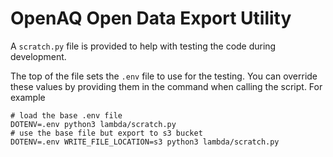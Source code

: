 # OpenAQ Open Data Export Utility

A `scratch.py` file is provided to help with testing the code during development.

The top of the file sets the `.env` file to use for the testing. You can override these values by providing them in the command when calling the script. For example
```shell
# load the base .env file
DOTENV=.env python3 lambda/scratch.py
# use the base file but export to s3 bucket
DOTENV=.env WRITE_FILE_LOCATION=s3 python3 lambda/scratch.py

```
